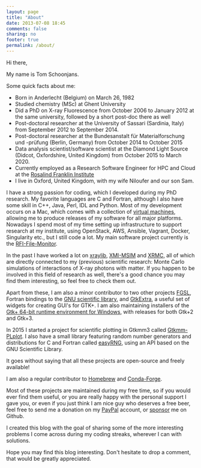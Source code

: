 ```yaml
---
layout: page
title: "About"
date: 2013-07-08 18:45
comments: false
sharing: no
footer: true
permalink: /about/
---
```


Hi there,

My name is Tom Schoonjans.

Some quick facts about me:

* Born in Anderlecht (Belgium) on March 26, 1982
* Studied chemistry (MSc) at Ghent University
* Did a PhD on X-ray Fluorescence from October 2006 to January 2012 at the same university, followed by a short post-doc there as well
* Post-doctoral researcher at the University of Sassari (Sardinia, Italy) from September 2012 to September 2014.
* Post-doctoral researcher at the Bundesanstalt für Materialforschung und -prüfung (Berlin, Germany) from October 2014 to October 2015
* Data analysis scientist/software scientist at the Diamond Light Source (Didcot, Oxfordshire, United Kingdom) from October 2015 to March 2020.
* Currently employed as a Research Software Engineer for HPC and Cloud at the [Rosalind Franklin Institute](https://www.rfi.ac.uk)
* I live in Oxford, United Kingdom, with my wife Niloufer and our son Sam.

I have a strong passion for coding, which I developed during my PhD research. My favorite languages are C and Fortran, although I also have some skill in C++, Java, Perl, IDL and Python. Most of my development occurs on a Mac, which comes with a collection of [virtual machines](http://virtualbox.org), allowing me to produce releases of my software for all major platforms. Nowadays I spend most of my time setting up infrastructure to support research at my institute, using OpenStack, AWS, Ansible, Vagrant, Docker, Singularity etc., but I still code a lot. My main software project currently is the [RFI-File-Monitor](https://github.com/rosalindfranklininstitute/rfi-file-monitor).

In the past I have worked a lot on [xraylib](http://github.com/tschoonj/xraylib), [XMI-MSIM](http://github.com/tschoonj/xmimsim) and [XRMC](http://github.com/golosio/xrmc), all of which are directly connected to my (previous) scientific research: Monte Carlo simulations of interactions of X-ray photons with matter. If you happen to be involved in this field of research as well, there's a good chance you may find them interesting, so feel free to check them out.

Apart from these, I am also a minor contributor to two other projects [FGSL](https://github.com/reinh-bader/fgsl), Fortran bindings to the [GNU scientific library](http://www.gnu.org/software/gsl/), and [GtkExtra](http://gtkextra.sourceforge.net), a useful set of widgets for creating GUI's for GTK+. I am also maintaining installers of the [Gtk+ 64-bit runtime environment for Windows](https://github.com/tschoonj/GTK-for-Windows-Runtime-Environment-Installer), with releases for both Gtk+2 and Gtk+3.

In 2015 I started a project for scientific plotting in Gtkmm3 called [Gtkmm-PLplot](https://github.com/tschoonj/gtkmm-plplot). I also have a small library featuring random number generators and distributions for C and Fortran called [easyRNG](https://github.com/tschoonj/easyRNG), using an API based on the GNU Scientific Library.

It goes without saying that all these projects are open-source and freely available!

I am also a regular contributor to [Homebrew](https://brew.sh) and [Conda-Forge](https://conda-forge.org/).

Most of these projects are maintained during my free time, so if you would ever find them useful, or you are really happy with the personal support I gave you, or even if you just think I am nice guy who deserves a free beer, feel free to send me a donation on my [PayPal](https://www.paypal.me/tomschoonjansUK/10) account, or [sponsor](https://github.com/sponsors/tschoonj) me on Github.

I created this blog with the goal of sharing some of the more interesting problems I come across during my coding streaks, wherever I can with solutions.

Hope you may find this blog interesting. Don't hesitate to drop a comment, that would be greatly appreciated.
